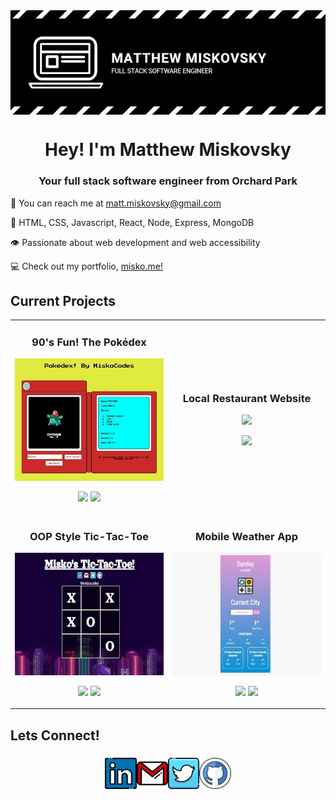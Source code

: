 <img align="center" src="https://github.com/misko9251/mattmiskovsky/blob/main/images/banner.JPG">
<h1 align="center">Hey! I'm Matthew Miskovsky</h1>
<h3 align="center">Your full stack software engineer from Orchard Park</h3>

:wave: You can reach me at <a href="mailto:matt.miskovsky@gmail.com">matt.miskovsky@gmail.com</a>   

:brain: HTML, CSS, Javascript, React, Node, Express, MongoDB

:eye: Passionate about web development and web accessibility

:computer: Check out my portfolio, [misko.me!](https://misko.me/)

<h2>Current Projects</h2>
<div align="center">
  <table>
    <tr>
        <td width="50%">
          <h3 align="center">90's Fun! The Pokédex</h3>
          <p align="center">
          <img src="https://github.com/misko9251/mattmiskovsky/blob/main/images/dex.JPG">
          </p>
          <p align="center">
          <a href="https://github.com/misko9251/pokedex"><img src="https://github.com/misko9251/misko9251/blob/main/images/repobtn.png"></a>  <a href="https://miskodex.netlify.app/"><img src="https://github.com/misko9251/misko9251/blob/main/images/sitebtn.png"></a>
          </p>
        </td>
        <td width="50%">
          <h3 align="center">Local Restaurant Website</h3>
          <p align="center">
          <img src="https://github.com/misko9251/misko9251/blob/main/images/byrd.jpg">
          </p>
          <p align="center">
          <img src="https://github.com/misko9251/misko9251/blob/main/images/sitebtn.png">
          </p>
        </td>
     </tr>
    <tr>
        <td width="50%">
          <h3 align="center">OOP Style Tic-Tac-Toe</h3>
          <p align="center">
          <img src="https://github.com/misko9251/mattmiskovsky/blob/main/images/game.JPG">
          </p>
          <p align="center">
          <a href="https://github.com/misko9251/tic-tac-toe"><img src="https://github.com/misko9251/misko9251/blob/main/images/repobtn.png"></a>  <a href="https://miskotictactoe.netlify.app/"><img src="https://github.com/misko9251/misko9251/blob/main/images/sitebtn.png"></a>
          </p>
        </td>
        <td width="50%">
          <h3 align="center">Mobile Weather App</h3> 
          <p align="center">
          <img src="https://github.com/misko9251/mattmiskovsky/blob/main/images/weather.JPG">  
          </p>
          <p align="center">
          <a href="https://github.com/misko9251/WeatherApp"><img src="https://github.com/misko9251/misko9251/blob/main/images/repobtn.png"></a>  <a href="https://miskoweather.netlify.app/"><img src="https://github.com/misko9251/misko9251/blob/main/images/sitebtn.png"></a>
          </p>
        </td>
    </tr>
 </table>
</div>

<h2>Lets Connect!</h2>
<h3 align="center"><a href="https://www.linkedin.com/in/matthew-miskovsky-698044bb/"><img width="10%" src="https://github.com/misko9251/mattmiskovsky/blob/main/images/linkedin.png"></a><a href="mailto: matt.miskovsky@gmail.com"><img width="10%" src="https://github.com/misko9251/mattmiskovsky/blob/main/images/gmail.png"></a><a href="https://twitter.com/miskocodes"><img width="10%" src="https://github.com/misko9251/mattmiskovsky/blob/main/images/twitter.png"></a><a href="https://github.com/misko9251"><img width="10%" src="https://github.com/misko9251/mattmiskovsky/blob/main/images/github.png"></a></h3>



